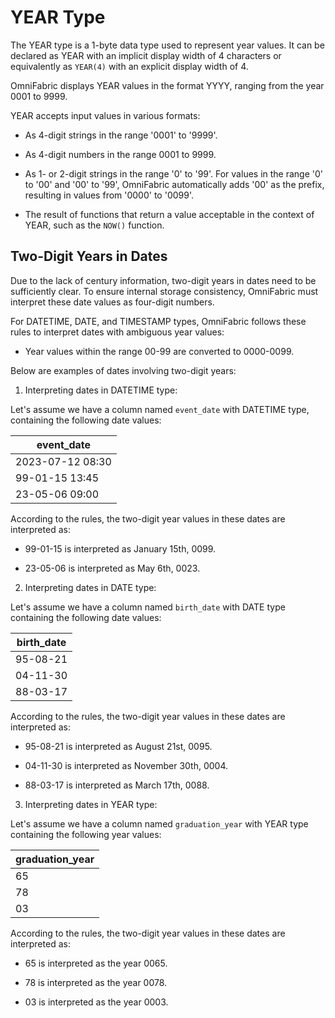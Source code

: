 # YEAR Type

The YEAR type is a 1-byte data type used to represent year values. It can be declared as YEAR with an implicit display width of 4 characters or equivalently as `YEAR(4)` with an explicit display width of 4.

OmniFabric displays YEAR values in the format YYYY, ranging from the year 0001 to 9999.

YEAR accepts input values in various formats:

- As 4-digit strings in the range '0001' to '9999'.

- As 4-digit numbers in the range 0001 to 9999.

- As 1- or 2-digit strings in the range '0' to '99'. For values in the range '0' to '00' and '00' to '99', OmniFabric automatically adds '00' as the prefix, resulting in values from '0000' to '0099'.

- The result of functions that return a value acceptable in the context of YEAR, such as the `NOW()` function.

## Two-Digit Years in Dates

Due to the lack of century information, two-digit years in dates need to be sufficiently clear. To ensure internal storage consistency, OmniFabric must interpret these date values as four-digit numbers.

For DATETIME, DATE, and TIMESTAMP types, OmniFabric follows these rules to interpret dates with ambiguous year values:

- Year values within the range 00-99 are converted to 0000-0099.

Below are examples of dates involving two-digit years:

1. Interpreting dates in DATETIME type:

Let's assume we have a column named `event_date` with DATETIME type, containing the following date values:

| event_date         |
|--------------------|
| 2023-07-12 08:30   |
| 99-01-15 13:45     |
| 23-05-06 09:00     |

According to the rules, the two-digit year values in these dates are interpreted as:

- 99-01-15 is interpreted as January 15th, 0099.

- 23-05-06 is interpreted as May 6th, 0023.

2. Interpreting dates in DATE type:

Let's assume we have a column named `birth_date` with DATE type containing the following date values:

| birth_date         |
|--------------------|
| 95-08-21           |
| 04-11-30           |
| 88-03-17           |

According to the rules, the two-digit year values in these dates are interpreted as:

- 95-08-21 is interpreted as August 21st, 0095.

- 04-11-30 is interpreted as November 30th, 0004.

- 88-03-17 is interpreted as March 17th, 0088.

3. Interpreting dates in YEAR type:

Let's assume we have a column named `graduation_year` with YEAR type containing the following year values:

| graduation_year    |
|--------------------|
| 65                 |
| 78                 |
| 03                 |

According to the rules, the two-digit year values in these dates are interpreted as:

- 65 is interpreted as the year 0065.

- 78 is interpreted as the year 0078.

- 03 is interpreted as the year 0003.
